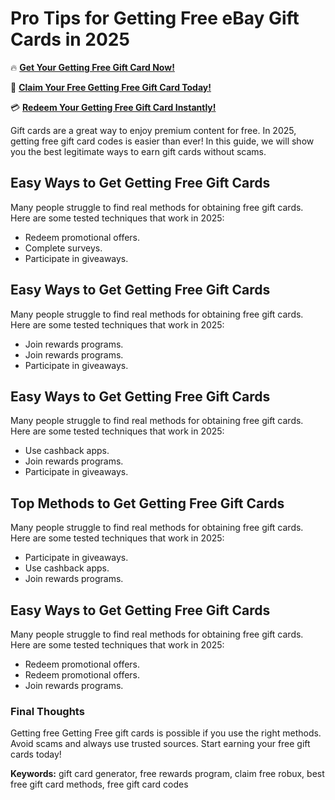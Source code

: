 # Pro Tips for Getting Free eBay Gift Cards in 2025

🔥 **[Get Your Getting Free Gift Card Now!](https://www.apkhub.site/)**  

🎁 **[Claim Your Free Getting Free Gift Card Today!](https://www.apkhub.site/)**  

💳 **[Redeem Your Getting Free Gift Card Instantly!](https://www.apkhub.site/)**  

Gift cards are a great way to enjoy premium content for free. In 2025, getting free gift card codes is easier than ever! In this guide, we will show you the best legitimate ways to earn gift cards without scams.

## Easy Ways to Get Getting Free Gift Cards

Many people struggle to find real methods for obtaining free gift cards. Here are some tested techniques that work in 2025:

- Redeem promotional offers.
- Complete surveys.
- Participate in giveaways.

## Easy Ways to Get Getting Free Gift Cards

Many people struggle to find real methods for obtaining free gift cards. Here are some tested techniques that work in 2025:

- Join rewards programs.
- Join rewards programs.
- Participate in giveaways.

## Easy Ways to Get Getting Free Gift Cards

Many people struggle to find real methods for obtaining free gift cards. Here are some tested techniques that work in 2025:

- Use cashback apps.
- Join rewards programs.
- Participate in giveaways.

## Top Methods to Get Getting Free Gift Cards

Many people struggle to find real methods for obtaining free gift cards. Here are some tested techniques that work in 2025:

- Participate in giveaways.
- Use cashback apps.
- Join rewards programs.

## Easy Ways to Get Getting Free Gift Cards

Many people struggle to find real methods for obtaining free gift cards. Here are some tested techniques that work in 2025:

- Redeem promotional offers.
- Redeem promotional offers.
- Join rewards programs.

### Final Thoughts

Getting free Getting Free gift cards is possible if you use the right methods. Avoid scams and always use trusted sources. Start earning your free gift cards today!

**Keywords:** gift card generator, free rewards program, claim free robux, best free gift card methods, free gift card codes
